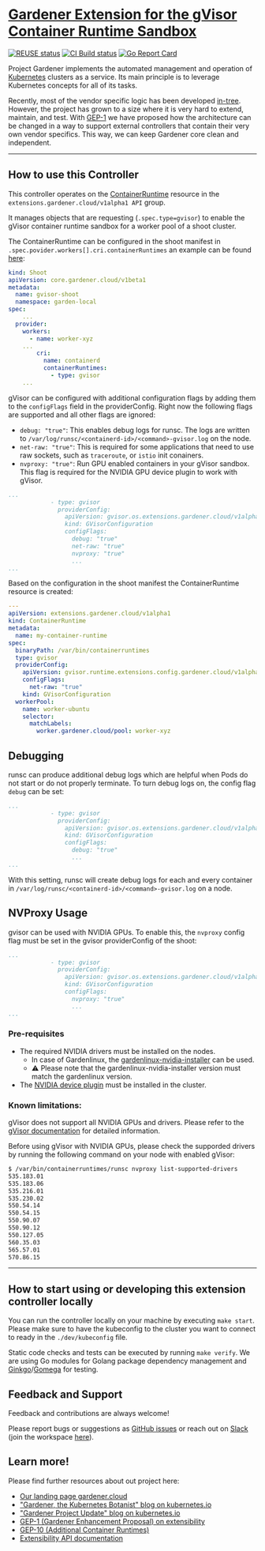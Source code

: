 # [Gardener Extension for the gVisor Container Runtime Sandbox](https://gardener.cloud)

[![REUSE status](https://api.reuse.software/badge/github.com/gardener/gardener-extension-runtime-gvisor)](https://api.reuse.software/info/github.com/gardener/gardener-extension-runtime-gvisor)
[![CI Build status](https://concourse.ci.gardener.cloud/api/v1/teams/gardener/pipelines/gardener-extension-runtime-gvisor-master/jobs/master-head-update-job/badge)](https://concourse.ci.gardener.cloud/teams/gardener/pipelines/gardener-extension-runtime-gvisor-master/jobs/master-head-update-job)
[![Go Report Card](https://goreportcard.com/badge/github.com/gardener/gardener-extension-runtime-gvisor)](https://goreportcard.com/report/github.com/gardener/gardener-extension-runtime-gvisor)

Project Gardener implements the automated management and operation of [Kubernetes](https://kubernetes.io/) clusters as a service. Its main principle is to leverage Kubernetes concepts for all of its tasks.

Recently, most of the vendor specific logic has been developed [in-tree](https://github.com/gardener/gardener). However, the project has grown to a size where it is very hard to extend, maintain, and test. With [GEP-1](https://github.com/gardener/gardener/blob/master/docs/proposals/01-extensibility.md) we have proposed how the architecture can be changed in a way to support external controllers that contain their very own vendor specifics. This way, we can keep Gardener core clean and independent.

---

## How to use this Controller

This controller operates on the [ContainerRuntime](https://github.com/gardener/gardener/blob/master/docs/extensions/resources/containerruntime.md) resource in the `extensions.gardener.cloud/v1alpha1 API` group.

It manages objects that are requesting (`.spec.type=gvisor`) to enable the gVisor container runtime sandbox for a worker pool of a shoot cluster.

The ContainerRuntime can be configured in the shoot manifest in `.spec.povider.workers[].cri.containerRuntimes` an example can be found [here](example/shoot.yaml):

```yaml
kind: Shoot
apiVersion: core.gardener.cloud/v1beta1
metadata:
  name: gvisor-shoot
  namespace: garden-local
spec:
    ...
  provider:
    workers:
      - name: worker-xyz
    ...
        cri:
          name: containerd
          containerRuntimes:
            - type: gvisor
    ...
```

gVisor can be configured with additional configuration flags by adding them to the `configFlags` field in the providerConfig. 
Right now the following flags are supported and all other flags are ignored:
- `debug: "true"`: This enables debug logs for runsc. The logs are written to `/var/log/runsc/<containerd-id>/<command>-gvisor.log` on the node.
- `net-raw: "true"`: This is required for some applications that need to use raw sockets, such as `traceroute`, or `istio` init conainers.
- `nvproxy: "true"`: Run GPU enabled containers in your gVisor sandbox. This flag is required for the NVIDIA GPU device plugin to work with gVisor.

```yaml
...
            - type: gvisor
              providerConfig:
                apiVersion: gvisor.os.extensions.gardener.cloud/v1alpha1
                kind: GVisorConfiguration
                configFlags:
                  debug: "true"
                  net-raw: "true"
                  nvproxy: "true"
                  ...
...
```

Based on the configuration in the shoot manifest the ContainerRuntime resource is created:

```yaml
---
apiVersion: extensions.gardener.cloud/v1alpha1
kind: ContainerRuntime
metadata:
  name: my-container-runtime
spec:
  binaryPath: /var/bin/containerruntimes
  type: gvisor
  providerConfig:
    apiVersion: gvisor.runtime.extensions.config.gardener.cloud/v1alpha1
    configFlags:
      net-raw: "true"
    kind: GVisorConfiguration
  workerPool:
    name: worker-ubuntu
    selector:
      matchLabels:
        worker.gardener.cloud/pool: worker-xyz
```

## Debugging

runsc can produce additional debug logs which are helpful when Pods do not start or do not properly terminate. To turn debug logs on, the config flag `debug` can be set:

```yaml
...
            - type: gvisor
              providerConfig:
                apiVersion: gvisor.os.extensions.gardener.cloud/v1alpha1
                kind: GVisorConfiguration
                configFlags:
                  debug: "true"
                  ...
...
```

With this setting, runsc will create debug logs for each and every container in `/var/log/runsc/<containerd-id>/<command>-gvisor.log` on a node.


## NVProxy Usage

gvisor can be used with NVIDIA GPUs. To enable this, the `nvproxy` config flag must be set in the gvisor providerConfig of the shoot:

```yaml
...
            - type: gvisor
              providerConfig:
                apiVersion: gvisor.os.extensions.gardener.cloud/v1alpha1
                kind: GVisorConfiguration
                configFlags:
                  nvproxy: "true"
                  ...
...
```

### Pre-requisites
- The required NVIDIA drivers must be installed on the nodes. 
  - In case of Gardenlinux, the [gardenlinux-nvidia-installer](https://github.com/gardenlinux/gardenlinux-nvidia-installer) can be used.
  - ⚠ Please note that the gardenlinux-nvidia-installer version must match the gardenlinux version.
- The [NVIDIA device plugin](https://github.com/NVIDIA/k8s-device-plugin?tab=readme-ov-file#nvidia-device-plugin-for-kubernetes) must be installed in the cluster.

### Known limitations:

gVisor does not support all NVIDIA GPUs and drivers. Please refer to the [gVisor documentation](https://gvisor.dev/docs/user_guide/gpu/) for detailed information.

Before using gVisor with NVIDIA GPUs, please check the supporded drivers by running the following command on your node with enabled gVisor:

```bash
$ /var/bin/containerruntimes/runsc nvproxy list-supported-drivers
535.183.01
535.183.06
535.216.01
535.230.02
550.54.14
550.54.15
550.90.07
550.90.12
550.127.05
560.35.03
565.57.01
570.86.15
```

---

## How to start using or developing this extension controller locally

You can run the controller locally on your machine by executing `make start`. Please make sure to have the kubeconfig to the cluster you want to connect to ready in the `./dev/kubeconfig` file.

Static code checks and tests can be executed by running `make verify`. We are using Go modules for Golang package dependency management and [Ginkgo](https://github.com/onsi/ginkgo)/[Gomega](https://github.com/onsi/gomega) for testing.

## Feedback and Support

Feedback and contributions are always welcome!

Please report bugs or suggestions as [GitHub issues](https://github.com/gardener/gardener-extension-runtime-gvisor/issues) or reach out on [Slack](https://gardener-cloud.slack.com/) (join the workspace [here](https://gardener.cloud/community/community-bio/)).

## Learn more!

Please find further resources about out project here:

- [Our landing page gardener.cloud](https://gardener.cloud/)
- ["Gardener, the Kubernetes Botanist" blog on kubernetes.io](https://kubernetes.io/blog/2018/05/17/gardener/)
- ["Gardener Project Update" blog on kubernetes.io](https://kubernetes.io/blog/2019/12/02/gardener-project-update/)
- [GEP-1 (Gardener Enhancement Proposal) on extensibility](https://github.com/gardener/gardener/blob/master/docs/proposals/01-extensibility.md)
- [GEP-10 (Additional Container Runtimes)](https://github.com/gardener/gardener/blob/master/docs/proposals/10-shoot-additional-container-runtimes.md)
- [Extensibility API documentation](https://github.com/gardener/gardener/tree/master/docs/extensions)
